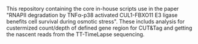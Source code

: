 This repository containing the core in-house scripts use in the paper "RNAPII degradation by TNFα-p38 activated CUL1-FBXO11 E3 ligase benefits cell survival during osmotic stress". These includs analysis for custermized count/depth of defined gene region for CUT&Tag and getting the nascent reads from the TT-TimeLapse sequencing.
